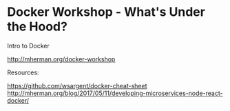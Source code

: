 # Docker Workshop - What's Under the Hood?

Intro to Docker

http://mherman.org/docker-workshop



Resources:

https://github.com/wsargent/docker-cheat-sheet
http://mherman.org/blog/2017/05/11/developing-microservices-node-react-docker/
